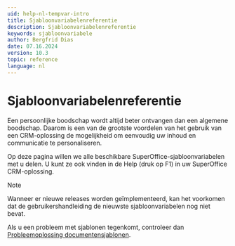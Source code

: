 ```yaml
---
uid: help-nl-tempvar-intro
title: Sjabloonvariabelenreferentie
description: Sjabloonvariabelenreferentie
keywords: sjabloonvariabele
author: Bergfrid Dias
date: 07.16.2024
version: 10.3
topic: reference
language: nl
---
```


# Sjabloonvariabelenreferentie

Een persoonlijke boodschap wordt altijd beter ontvangen dan een algemene boodschap. Daarom is een van de grootste voordelen van het gebruik van een CRM-oplossing de mogelijkheid om eenvoudig uw inhoud en communicatie te personaliseren.

Op deze pagina willen we alle beschikbare SuperOffice-sjabloonvariabelen met u delen. U kunt ze ook vinden in de Help (druk op F1) in uw SuperOffice CRM-oplossing.

> [!NOTE]
> Wanneer er nieuwe releases worden geïmplementeerd, kan het voorkomen dat de gebruikershandleiding de nieuwste sjabloonvariabelen nog niet bevat.

Als u een probleem met sjablonen tegenkomt, controleer dan [Probleemoplossing documentensjablonen][2].

<!-- Referenced links -->
[2]: ../learn/troubleshooting.md
